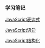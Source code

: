 ### 学习笔记
[JavaScript表达式](https://f564e543.wiz03.com/wapp/pages/view/share/s/3Rpel333KkCD2RogYR0jfr1L32xxUz3RR4mJ2ZAuNf3pqkpx)  

[JavaScript语句](https://f564e543.wiz03.com/wapp/pages/view/share/s/3Rpel333KkCD2RogYR0jfr1L0NwX4M2_94X72MNcQl268Uue)  

[JavaScript结构化](https://f564e543.wiz03.com/wapp/pages/view/share/s/3Rpel333KkCD2RogYR0jfr1L3_ihU51V2Qgw2jiHpt1kzKL3)